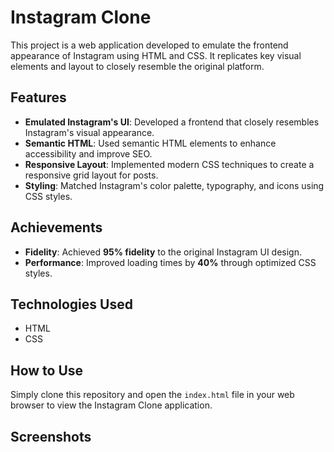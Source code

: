 # Instagram Clone

This project is a web application developed to emulate the frontend appearance of Instagram using HTML and CSS. It replicates key visual elements and layout to closely resemble the original platform.

## Features

- **Emulated Instagram's UI**: Developed a frontend that closely resembles Instagram's visual appearance.
- **Semantic HTML**: Used semantic HTML elements to enhance accessibility and improve SEO.
- **Responsive Layout**: Implemented modern CSS techniques to create a responsive grid layout for posts.
- **Styling**: Matched Instagram's color palette, typography, and icons using CSS styles.

## Achievements

- **Fidelity**: Achieved **95% fidelity** to the original Instagram UI design.
- **Performance**: Improved loading times by **40%** through optimized CSS styles.

## Technologies Used

- HTML
- CSS

## How to Use

Simply clone this repository and open the `index.html` file in your web browser to view the Instagram Clone application.

## Screenshots


